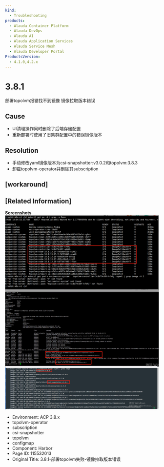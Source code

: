 ```yaml
---
kind:
  - Troubleshooting
products:
  - Alauda Container Platform
  - Alauda DevOps
  - Alauda AI
  - Alauda Application Services
  - Alauda Service Mesh
  - Alauda Developer Portal
ProductsVersion:
  - 4.1.0,4.2.x
---
```

<!-- A type of document that involves encountering a fault, diagnosing it, performing root cause analysis, and providing solutions. -->

# 3.8.1

部署topolvm报错找不到镜像 镜像拉取版本错误

## Cause
- UI清理操作同时删除了后端存储配置
- 重新部署时使用了旧集群配置中的错误镜像版本

## Resolution
- 手动修改yaml镜像版本为csi-snapshotter:v3.0.2和topolvm:3.8.3
- 卸载topolvm-operator并删除其subscription

## [workaround]

## [Related Information]
**Screenshots**
![](assets/3-8-1-bu-shu-topolvmshi-bai-jing-xiang-la-qu-ban-ben-cuo-wu/image2022-6-9_17-53-20.png)
![](assets/3-8-1-bu-shu-topolvmshi-bai-jing-xiang-la-qu-ban-ben-cuo-wu/image2022-6-9_17-54-10.png)
![](assets/3-8-1-bu-shu-topolvmshi-bai-jing-xiang-la-qu-ban-ben-cuo-wu/image2022-6-9_17-56-28.png)
- Environment: ACP 3.8.x
- topolvm-operator
- subscription
- csi-snapshotter
- topolvm
- configmap
- Component: Harbor
- Page ID: 115532013
- Original Title: 3.8.1-部署topolvm失败-镜像拉取版本错误
